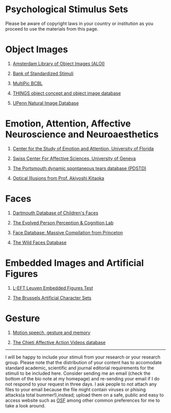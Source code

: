 # Psychological Stimulus Sets 


Please be aware of copyright laws in your country or institution as you proceed to use the materials from this page. 

# Object Images 

1. [Amsterdam Library of Object Images (ALOI)](https://aloi.science.uva.nl/)

2. [Bank of Standardized Stimuli](https://sites.google.com/site/bosstimuli/home)

3. [MultiPic BCBL](https://www.bcbl.eu/databases/multipic)

4. [THINGS object concept and object image database](https://osf.io/jum2f/)

5. [UPenn Natural Image Database](https://web.sas.upenn.edu/upennidb/)


# Emotion, Attention, Affective Neuroscience and Neuroaesthetics

1. [Center for the Study of Emotion and Attention, University of Florida](https://csea.phhp.ufl.edu/media/iapsmessage.html)

2. [Swiss Center For Affective Sciences, University of Geneva](https://www.unige.ch/cisa/research/materials-and-online-research/research-material)

3. [The Portsmouth dynamic spontaneous tears database (PDSTD)](https://osf.io/uyjeg/?view_only=24474ec8d75949ccb9a8243651db0abf)

4. [Optical Illusions from Prof. Akiyoshi Kitaoka](https://www.ritsumei.ac.jp/~akitaoka/index-e.html)


# Faces
1. [Dartmouth Database of Children's Faces](https://lab.faceblind.org/k_dalrymple/ddcf)

2. [The Evolved Person Perception & Cognition Lab](http://www.epaclab.com/face-stimuli)

3. [Face Database: Massive Compilation from Princeton](https://libguides.princeton.edu/facedatabases)

4. [The Wild Faces Database](https://osf.io/6p4r7/)


# Embedded Images and Artificial Figures
1. [L-EFT Leuven Embedded Figures Test](https://psytests.be/clinicians/test-centrum/l-eft.php)

2. [The Brussels Artificial Character Sets](https://crcn.ulb.ac.be/lab_post/bacs/)


# Gesture
1. [Motion speech, gesture and memory](https://osf.io/p8cas/)

2. [The Chieti Affective Action Videos database](https://figshare.com/articles/dataset/CAAV_database/11215067)


________________________________________________

I will be happy to include your stimuli from your research or your research group. Please note that the distribution of your content has to accomodate standard academic, scientific and journal editorial requirements for the stimuli to be included here. Consider sending me an email (check the bottom of the bio note at my homepage) and re-sending your email if I do not respond to your request in three days. I ask people to not attach any files to your email because the file might contain viruses or phising attacks(a total bummer!),instead; upload them on a safe, public and easy to access website such as [OSF](https://osf.io/) among other common preferences for me to take a look around. 





